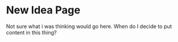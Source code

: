 # New Idea Page

Not sure what i was thinking would go here. When do I decide to put content in this thing?

